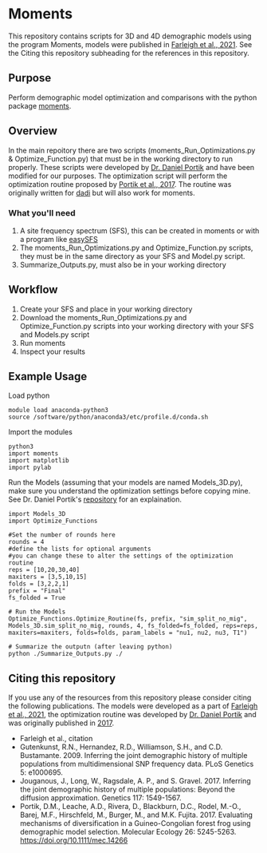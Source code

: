 # Moments
This repository contains scripts for 3D and 4D demographic models using the program Moments, models were published in [Farleigh et al., 2021](). See the Citing this repository subheading for the references in this repository. 
## Purpose
Perform demographic model optimization and comparisons with the python package [moments](https://bitbucket.org/simongravel/moments/src/master/). 
## Overview
In the main repoitory there are two scripts (moments_Run_Optimizations.py & Optimize_Function.py) that must be in the working directory to run properly. These scripts were developed by [Dr. Daniel Portik](https://github.com/dportik/moments_pipeline) and have been modified for our purposes. The optimization script will perform the optimization routine proposed by [Portik et al., 2017](https://onlinelibrary.wiley.com/doi/abs/10.1111/mec.14266). The routine was originally written for [dadi](https://journals.plos.org/plosgenetics/article?id=10.1371/journal.pgen.1000695) but will also work for moments. 
### What you'll need
1. A site frequency spectrum (SFS), this can be created in moments or with a program like [easySFS](https://github.com/isaacovercast/easySFS)
2. The moments_Run_Optimizations.py and Optimize_Function.py scripts, they must be in the same directory as your SFS and Model.py script. 
3. Summarize_Outputs.py, must also be in your working directory
## Workflow
1. Create your SFS and place in your working directory
2. Download the moments_Run_Optimizations.py and Optimize_Function.py scripts into your working directory with your SFS and Models.py script
3. Run moments
4. Inspect your results 
## Example Usage
Load python
```
module load anaconda-python3
source /software/python/anaconda3/etc/profile.d/conda.sh
```
Import the modules 
```
python3
import moments
import matplotlib
import pylab
```
Run the Models (assuming that your models are named Models_3D.py), make sure you understand the optimization settings before copying mine. See Dr. Daniel Portik's [repository](https://github.com/dportik/moments_pipeline) for an explaination. 
```
import Models_3D
import Optimize_Functions

#Set the number of rounds here
rounds = 4
#define the lists for optional arguments
#you can change these to alter the settings of the optimization routine
reps = [10,20,30,40]
maxiters = [3,5,10,15]
folds = [3,2,2,1]
prefix = "Final"
fs_folded = True

# Run the Models 
Optimize_Functions.Optimize_Routine(fs, prefix, "sim_split_no_mig", Models_3D.sim_split_no_mig, rounds, 4, fs_folded=fs_folded, reps=reps, maxiters=maxiters, folds=folds, param_labels = "nu1, nu2, nu3, T1")

# Summarize the outputn (after leaving python)
python ./Summarize_Outputs.py ./
```

## Citing this repository
If you use any of the resources from this repository please consider citing the following publications. The models were developed as a part of [Farleigh et al., 2021](), the optimization routine was developed by [Dr. Daniel Portik](https://github.com/dportik/moments_pipeline) and was originally published in [2017](https://onlinelibrary.wiley.com/doi/abs/10.1111/mec.14266). 

* Farleigh et al., citation
* Gutenkunst, R.N., Hernandez, R.D., Williamson, S.H., and C.D. Bustamante. 2009. Inferring the joint demographic history of multiple populations from multidimensional SNP frequency data. PLoS Genetics 5: e1000695.
* Jouganous, J., Long, W., Ragsdale, A. P., and S. Gravel. 2017. Inferring the joint demographic history of multiple populations: Beyond the diffusion approximation. Genetics 117: 1549-1567.
* Portik, D.M., Leache, A.D., Rivera, D., Blackburn, D.C., Rodel, M.-O., Barej, M.F., Hirschfeld, M., Burger, M., and M.K. Fujita. 2017. Evaluating mechanisms of diversification in a Guineo-Congolian forest frog using demographic model selection. Molecular Ecology 26: 5245-5263. https://doi.org/10.1111/mec.14266


